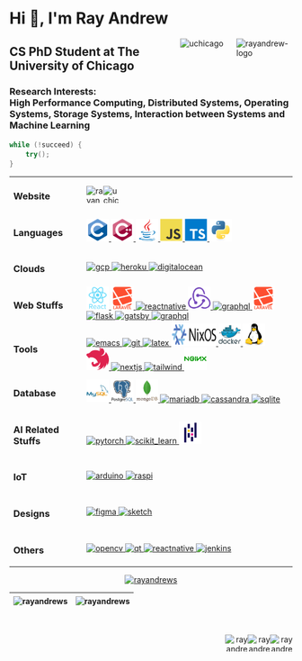 <h1 align="left">Hi 👋, I'm Ray Andrew</h1>


<a href="https://rayandrew.me">
    <img align="right" src="https://rayandrew.me/icons/android-icon-192x192.png" alt="rayandrew-logo" width="100" height="100">
</a>
<a href="https://computerscience.uchicago.edu/people/profile/ray-andrew/" target="_blank" rel="noreferrer">
    <img align="right" src="https://upload.wikimedia.org/wikipedia/en/7/79/University_of_Chicago_shield.svg" alt="uchicago" width="100" height="100"/>
</a>

<h2 align="left">CS PhD Student at The University of Chicago</h2>
<h3 align="left">Research Interests: <br /> High Performance Computing, Distributed Systems, Operating Systems, Storage Systems, Interaction between Systems and Machine Learning</h3>

```cpp
while (!succeed) {
    try();
}
```

<table>
    <tr>
        <td><h3 align="left">Website</h3></td>
        <td>
            <a href="https://rayandrew.me" target="blank">
                <img align="left" src="https://rayandrew.me/logo-sec.png" alt="rayandrew-web" height="30" width="30" />
            </a>
            <a href="https://computerscience.uchicago.edu/people/profile/ray-andrew/" target="_blank" rel="noreferrer">
                <img align="left" src="https://upload.wikimedia.org/wikipedia/en/7/79/University_of_Chicago_shield.svg" alt="uchicago" width="30" height="30"/>
            </a>
        </td>
    </tr>
    <tr>
        <td><h3 align="left">Languages</h3> 
        <td>
            <a href="https://www.cprogramming.com/" target="_blank" rel="noreferrer">
                <img src="https://raw.githubusercontent.com/devicons/devicon/master/icons/c/c-original.svg" alt="c" width="40" height="40"/>
            </a>
            <a href="https://www.w3schools.com/cpp/" target="_blank" rel="noreferrer">
                <img src="https://raw.githubusercontent.com/devicons/devicon/master/icons/cplusplus/cplusplus-original.svg" alt="cplusplus" width="40" height="40"/>
            </a>
            <a href="https://www.java.com" target="_blank" rel="noreferrer">
                <img src="https://raw.githubusercontent.com/devicons/devicon/master/icons/java/java-original.svg" alt="java" width="40" height="40"/>
            </a>
            <a href="https://developer.mozilla.org/en-US/docs/Web/JavaScript" target="_blank" rel="noreferrer">
                <img src="https://raw.githubusercontent.com/devicons/devicon/master/icons/javascript/javascript-original.svg" alt="javascript" width="40" height="40"/>
            </a>
            <a href="https://www.typescriptlang.org/" target="_blank" rel="noreferrer">
                <img src="https://raw.githubusercontent.com/devicons/devicon/master/icons/typescript/typescript-original.svg" alt="typescript" width="40" height="40"/>
            </a>
            <a href="https://www.python.org" target="_blank" rel="noreferrer">
                <img src="https://raw.githubusercontent.com/devicons/devicon/master/icons/python/python-original.svg" alt="python" width="40" height="40"/> 
            </a>  
        </td>
    </tr>
    <tr>
        <td><h3 align="left">Clouds</h3></td>
        <td>
            <a href="https://cloud.google.com" target="_blank" rel="noreferrer">
                <img src="https://www.vectorlogo.zone/logos/google_cloud/google_cloud-icon.svg" alt="gcp" width="40" height="40"/>
            </a> 
            <a href="https://heroku.com" target="_blank" rel="noreferrer">
                <img src="https://www.vectorlogo.zone/logos/heroku/heroku-icon.svg" alt="heroku" width="40" height="40"/>
            </a> 
            <a href="https://digitalocean.com" target="_blank" rel="noreferrer">
                <img src="https://www.vectorlogo.zone/logos/digitalocean/digitalocean-ar21.svg" alt="digitalocean" width="80" height="40">
            </a>
        </td>
    </tr>
    <tr>
        <td><h3 align="left">Web Stuffs</h3></td>
        <td>
            <a href="https://reactjs.org/" target="_blank" rel="noreferrer">
                <img src="https://raw.githubusercontent.com/devicons/devicon/master/icons/react/react-original-wordmark.svg" alt="react" width="40" height="40"/>
            </a> 
            <a href="https://laravel.com/" target="_blank" rel="noreferrer">
                <img src="https://raw.githubusercontent.com/devicons/devicon/master/icons/laravel/laravel-plain-wordmark.svg" alt="laravel" width="40" height="40"/>
            </a>
            <a href="https://reactnative.dev/" target="_blank" rel="noreferrer">
                <img src="https://reactnative.dev/img/header_logo.svg" alt="reactnative" width="40" height="40"/>
            </a> 
            <a href="https://redux.js.org" target="_blank" rel="noreferrer">
                <img src="https://raw.githubusercontent.com/devicons/devicon/master/icons/redux/redux-original.svg" alt="redux" width="40" height="40"/>
            </a>
            <a href="https://graphql.org" target="_blank" rel="noreferrer">
                <img src="https://www.vectorlogo.zone/logos/graphql/graphql-icon.svg" alt="graphql" width="40" height="40"/>
            </a>
            <a href="https://laravel.com/" target="_blank" rel="noreferrer">
                <img src="https://raw.githubusercontent.com/devicons/devicon/master/icons/laravel/laravel-plain-wordmark.svg" alt="laravel" width="40" height="40"/>
            </a>
            <a href="https://flask.palletsprojects.com/" target="_blank" rel="noreferrer">
                <img src="https://www.vectorlogo.zone/logos/pocoo_flask/pocoo_flask-icon.svg" alt="flask" width="40" height="40"/>
            </a>
            <a href="https://www.gatsbyjs.com/" target="_blank" rel="noreferrer">
                <img src="https://www.vectorlogo.zone/logos/gatsbyjs/gatsbyjs-icon.svg" alt="gatsby" width="40" height="40"/>
            </a>
            <a href="https://graphql.org" target="_blank" rel="noreferrer">
                <img src="https://www.vectorlogo.zone/logos/graphql/graphql-icon.svg" alt="graphql" width="40" height="40"/>
            </a> 
        </td>
    </tr>
    <tr>
        <td><h3 align="left">Tools</h3></td>
        <td>
            <a href="https://www.gnu.org/software/emacs/" target="_blank" rel="noreferrer">
                <img src="https://upload.wikimedia.org/wikipedia/commons/0/08/EmacsIcon.svg" alt="emacs" width="40" height="40"/>
            </a>
            <a href="https://git-scm.com/" target="_blank" rel="noreferrer">
                <img src="https://www.vectorlogo.zone/logos/git-scm/git-scm-icon.svg" alt="git" width="40" height="40"/>
            </a> 
            <a href="https://www.latex-project.org/" target="_blank" rel="noreferrer">
                <img src="https://upload.wikimedia.org/wikipedia/commons/9/92/LaTeX_logo.svg" alt="latex" width="80" height="40"/>
            </a>
            <a href="https://nixos.org/" target="_blank" rel="noreferrer">
                <img src="https://raw.githubusercontent.com/NixOS/nixos-artwork/9bd73014f75c2ce97d104c78314d78eb2493e24d/logo/nixos.svg" alt="latex" width="80" height="40"/>
            </a>
            <a href="https://www.docker.com/" target="_blank" rel="noreferrer">
                <img src="https://raw.githubusercontent.com/devicons/devicon/master/icons/docker/docker-original-wordmark.svg" alt="docker" width="40" height="40"/>
            </a>
            <a href="https://www.linux.org/" target="_blank" rel="noreferrer">
                <img src="https://raw.githubusercontent.com/devicons/devicon/master/icons/linux/linux-original.svg" alt="linux" width="40" height="40" />
            </a>
            <a href="https://nestjs.com/" target="_blank" rel="noreferrer">
                <img src="https://raw.githubusercontent.com/devicons/devicon/master/icons/nestjs/nestjs-plain.svg" alt="nestjs" width="40" height="40"/>
            </a> 
            <a href="https://nextjs.org/" target="_blank" rel="noreferrer">
                <img src="https://cdn.worldvectorlogo.com/logos/nextjs-2.svg" alt="nextjs" width="40" height="40"/>
            </a>
            <a href="https://tailwindcss.com/" target="_blank" rel="noreferrer">
                <img src="https://www.vectorlogo.zone/logos/tailwindcss/tailwindcss-icon.svg" alt="tailwind" width="40" height="40"/>
            </a> 
            <a href="https://www.nginx.com" target="_blank" rel="noreferrer">
                <img src="https://raw.githubusercontent.com/devicons/devicon/master/icons/nginx/nginx-original.svg" alt="nginx" width="40" height="40"/>
            </a> 
        </td>
    </tr>
    <tr>
        <td><h3 align="left">Database</h3></td>
        <td>
            <a href="https://www.mysql.com/" target="_blank" rel="noreferrer">
                <img src="https://raw.githubusercontent.com/devicons/devicon/master/icons/mysql/mysql-original-wordmark.svg" alt="mysql" width="40" height="40"/>
            </a>
            <a href="https://www.postgresql.org" target="_blank" rel="noreferrer">
                <img src="https://raw.githubusercontent.com/devicons/devicon/master/icons/postgresql/postgresql-original-wordmark.svg" alt="postgresql" width="40" height="40"/>
            </a> 
            <a href="https://www.mongodb.com/" target="_blank" rel="noreferrer">
                <img src="https://raw.githubusercontent.com/devicons/devicon/master/icons/mongodb/mongodb-original-wordmark.svg" alt="mongodb" width="40" height="40"/>
            </a>
            <a href="https://mariadb.org/" target="_blank" rel="noreferrer">
                <img src="https://www.vectorlogo.zone/logos/mariadb/mariadb-icon.svg" alt="mariadb" width="40" height="40"/>
            </a> 
            <a href="https://cassandra.apache.org/" target="_blank" rel="noreferrer">
                <img src="https://www.vectorlogo.zone/logos/apache_cassandra/apache_cassandra-icon.svg" alt="cassandra" width="40" height="40"/>
            </a>
            <a href="https://www.sqlite.org/" target="_blank" rel="noreferrer">
                <img src="https://www.vectorlogo.zone/logos/sqlite/sqlite-icon.svg" alt="sqlite" width="40" height="40"/>
            </a> 
        </td>
    </tr>
    <tr>
        <td><h3 align="left">AI Related Stuffs</h3></td>
        <td>
            <a href="https://pytorch.org/" target="_blank" rel="noreferrer">
                <img src="https://www.vectorlogo.zone/logos/pytorch/pytorch-icon.svg" alt="pytorch" width="40" height="40"/>
            </a>
            <a href="https://scikit-learn.org/" target="_blank" rel="noreferrer">
                <img src="https://upload.wikimedia.org/wikipedia/commons/0/05/Scikit_learn_logo_small.svg" alt="scikit_learn" width="40" height="40"/>
            </a> 
            <a href="https://pandas.pydata.org/" target="_blank" rel="noreferrer">
                <img src="https://raw.githubusercontent.com/devicons/devicon/2ae2a900d2f041da66e950e4d48052658d850630/icons/pandas/pandas-original.svg" alt="pandas" width="40" height="40"/>
            </a>
        </td>
    </tr>
    <tr>
        <td><h3 align="left">IoT</h3></td>
        <td>
            <a href="https://www.arduino.cc/" target="_blank" rel="noreferrer">
                <img src="https://cdn.worldvectorlogo.com/logos/arduino-1.svg" alt="arduino" width="40" height="40"/>
            </a>
            <a href="https://www.raspberrypi.com/" target="_blank" rel="noreferrer">
                <img src="https://elinux.org/images/thumb/c/cb/Raspberry_Pi_Logo.svg/475px-Raspberry_Pi_Logo.svg.png" alt="raspi" width="40" height="40" />
            </a>
        </td>
    </tr>
    <tr>
        <td><h3 align="left">Designs</h3></td>
        <td>
            <a href="https://www.figma.com/" target="_blank" rel="noreferrer">
                <img src="https://www.vectorlogo.zone/logos/figma/figma-icon.svg" alt="figma" width="40" height="40"/>
            </a>
            <a href="https://www.sketch.com/" target="_blank" rel="noreferrer">
                <img src="https://www.vectorlogo.zone/logos/sketchapp/sketchapp-icon.svg" alt="sketch" width="40" height="40"/>
            </a> 
        </td>
    </tr>
    <tr>
        <td><h3 align="left">Others</h3></td>
        <td>
            <a href="https://opencv.org/" target="_blank" rel="noreferrer">
                <img src="https://www.vectorlogo.zone/logos/opencv/opencv-icon.svg" alt="opencv" width="40" height="40"/>
            </a>
            <a href="https://www.qt.io/" target="_blank" rel="noreferrer">
                <img src="https://upload.wikimedia.org/wikipedia/commons/0/0b/Qt_logo_2016.svg" alt="qt" width="40" height="40"/>
            </a>
            <a href="https://reactnative.dev/" target="_blank" rel="noreferrer">
                <img src="https://reactnative.dev/img/header_logo.svg" alt="reactnative" width="40" height="40"/>
            </a>
            <a href="https://www.jenkins.io" target="_blank" rel="noreferrer">
                <img src="https://www.vectorlogo.zone/logos/jenkins/jenkins-icon.svg" alt="jenkins" width="40" height="40"/>
            </a> 
    </tr>
</table>

<p align="center">
    <a href="https://github.com/ryo-ma/github-profile-trophy">
        <img src="https://github-profile-trophy.vercel.app/?username=rayandrews&row=1&column=6" alt="rayandrews" />
    </a> 
</p>

| <img align="center" src="https://github-readme-stats.vercel.app/api/top-langs?username=rayandrews&show_icons=true&locale=en&layout=compact&langs_count=8&hide=html,objective-c" alt="rayandrews" /> | <img align="center" src="https://github-readme-stats.vercel.app/api?username=rayandrews&count_private=true&show_icons=true&locale=en" alt="rayandrews" /> |
| ------------- | ------------- |

<br />
<br />

<a align="right" href="https://twitter.com/rayandrew_os" target="blank">
    <img align="right" src="https://raw.githubusercontent.com/rahuldkjain/github-profile-readme-generator/master/src/images/icons/Social/twitter.svg" alt="rayandrew_os" height="30" width="40" />
</a>
<a align="right" href="https://fb.com/rayandrew.os" target="blank">
    <img align="right" src="https://raw.githubusercontent.com/rahuldkjain/github-profile-readme-generator/master/src/images/icons/Social/facebook.svg" alt="rayandrew.os" height="30" width="40" />
</a>
<a align="right" href="https://instagram.com/rayandrew.os" target="blank">
    <img align="right" src="https://raw.githubusercontent.com/rahuldkjain/github-profile-readme-generator/master/src/images/icons/Social/instagram.svg" alt="rayandrew.os" height="30" width="40" />
</a>

<!-- <p>&nbsp;<img align="center" src="https://github-readme-stats.vercel.app/api?username=rayandrews&count_private=true&show_icons=true&theme=radical&locale=en" alt="rayandrews" /></p> -->

<!-- <p><img align="center" src="https://github-readme-streak-stats.herokuapp.com?user=rayandrews&theme=radical&hide_border=true&date_format=M%20j%5B%2C%20Y%5D" alt="rayandrews" /></p> -->

<!-- | <img align="center" src="https://github-readme-stats.vercel.app/api?username=rayandrews&count_private=true&show_icons=true&theme=radical&locale=en&hide_border=true" alt="Anurag's github stats" /> | <img align="center" src="https://github-readme-stats.vercel.app/api/top-langs?username=rayandrews&show_icons=true&theme=radical&locale=en&layout=compact&hide_border=true" /> |
| ------------- | ------------- | -->
